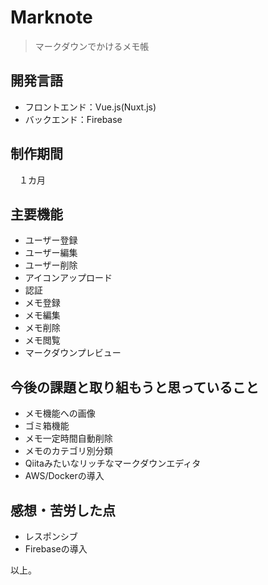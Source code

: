 # Marknote

> マークダウンでかけるメモ帳

## 開発言語
- フロントエンド：Vue.js(Nuxt.js)
- バックエンド：Firebase

## 制作期間
　１カ月
## 主要機能
- ユーザー登録
- ユーザー編集
- ユーザー削除
- アイコンアップロード
- 認証
- メモ登録
- メモ編集
- メモ削除
- メモ閲覧
- マークダウンプレビュー

## 今後の課題と取り組もうと思っていること

- メモ機能への画像
- ゴミ箱機能
- メモ一定時間自動削除
- メモのカテゴリ別分類
- Qiitaみたいなリッチなマークダウンエディタ
- AWS/Dockerの導入
　
## 感想・苦労した点

- レスポンシブ
- Firebaseの導入



以上。
